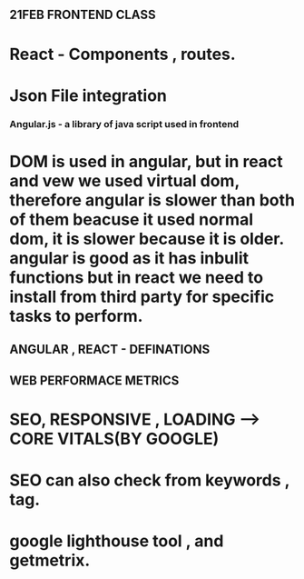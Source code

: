 ## 21FEB FRONTEND CLASS

# React - Components , routes.
# Json File integration

### Angular.js - a library of java script used in frontend
# DOM is used in angular, but in react and vew we used virtual dom, therefore angular is slower than both of them beacuse it used normal dom, it is slower because it is older. angular is good as it has inbulit functions but in react we need to install from third party for specific tasks to perform.

## ANGULAR , REACT - DEFINATIONS

## WEB PERFORMACE METRICS

# SEO, RESPONSIVE , LOADING --> CORE VITALS(BY GOOGLE)
# SEO can also check from keywords , tag.
# google lighthouse tool , and getmetrix.